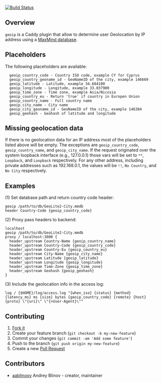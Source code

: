 [![Build Status](https://travis-ci.org/kodnaplakal/caddy-geoip.svg?branch=master)](https://travis-ci.org/kodnaplakal/caddy-geoip)
## Overview

`geoip` is a Caddy plugin that allow to determine
user Geolocation by IP address using a
[MaxMind database](https://www.maxmind.com/en/geoip2-services-and-databases).

## Placeholders

The following placeholders are available:

```
  geoip_country_code - Country ISO code, example CY for Cyprus
  geoip_country_geoname_id - GeoNameID of the city, example 146669
  geoip_latitude - Latitude, example 34.684100
  geoip_longitude - Longitude, example 33.037900
  geoip_time_zone - Time zone, example Asia/Nicosia
  geoip_country_eu - Return 'true' if country in Europen Union
  geoip_country_name - Full country name
  geoip_city_name - City name
  geoip_city_geoname_id - GeoNameID of the city, example 146384
  geoip_geohash - Geohash of latitude and longitude
```

## Missing geolocation data

If there is no geolocation data for an IP address most of the placeholders
listed above will be empty. The exceptions are `geoip_country_code`,
`geoip_country_name`, and `geoip_city_name`. If the request originated over
the system loopback interface (e.g., 127.0.0.1) those vars will be set
to `**`, `Loopback`, and `Loopback` respectively. For any other address,
including private addresses such as 192.168.0.1, the values will be `!!`,
`No Country`, and `No City` respectively.

## Examples

(1) Set database path and return country code header:

```
geoip /path/to/db/GeoLite2-City.mmdb
header Country-Code {geoip_country_code}
```

(2) Proxy pass headers to backend:

```
localhost
geoip /path/to/db/GeoLite2-City.mmdb
proxy / localhost:3000 {
  header_upstream Country-Name {geoip_country_name}
  header_upstream Country-Code {geoip_country_code}
  header_upstream Country-Eu {geoip_country_eu}
  header_upstream City-Name {geoip_city_name}
  header_upstream Latitude {geoip_latitude}
  header_upstream Longitude {geoip_longitude}
  header_upstream Time-Zone {geoip_time_zone}
  header_upstream Geohash {geoip_geohash}
}
```

(3) Include the geolocation info in the access log:

```
log / {$HOME}/log/access.log "{when_iso} {status} {method} {latency_ms} ms {size} bytes {geoip_country_code} {remote} {host} {proto} \"{uri}\" \"{>User-Agent}\""
```

## Contributing

1. [Fork it](https://github.com/kodnaplakal/caddy-geoip/fork)
2. Create your feature branch (`git checkout -b my-new-feature`)
3. Commit your changes (`git commit -am 'Add some feature'`)
4. Push to the branch (`git push origin my-new-feature`)
5. Create a new [Pull Request](https://github.com/kodnaplakal/caddy-geoip/pulls)

## Contributors

- [aablinoov](https://github.com/aablinov) Andrey Blinov - creator, maintainer
